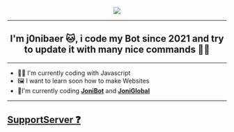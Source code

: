 <div align="center" style"border-radius:15px">
  <img src="https://jonibot.tk/botimages/j0nibaer%20-%20Profil.png" style"width: 100%;border-radius:15px">
</div>

***
## <div align="center">I'm j0nibaer 🐱, i code my Bot since 2021 and try to update it with many nice commands 👨‍💻</div>  
***
- 👩‍💻 I'm currently coding with Javascript
- 🖼 I want to learn soon how to make Websites
- 🤖I'm currently coding [**JoniBot**](https://discord.com/oauth2/authorize?client_id=825037391336964157&permissions=322566&scope=bot) and [**JoniGlobal**](https://discord.com/oauth2/authorize?client_id=820287636098121729&permissions=448824470609&scope=bot)
***
## [**SupportServer ❓**](https://discord.gg/7DC93XscbQ)



